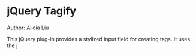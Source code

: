 jQuery Tagify
=============
Author: Alicia Liu

This jQuery plug-in provides a stylized input field for creating tags. It uses the j